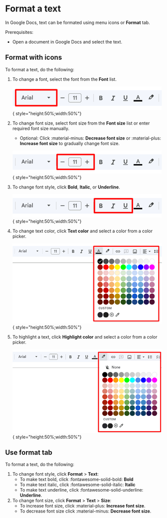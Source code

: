# Format a text
In Google Docs, text can be formated using menu icons or **Format** tab.

Prerequisites:

- Open a document in Google Docs and select the text.

## Format with icons

To format a text, do the following:

1. To change a font, select the font from the **Font** list.

    ![Font](../assets/format_font.png){ style="height:50%;width:50%"}

1. To change font size, select font size from the **Font size** list or enter required font size manually.
    - Optional: Click :material-minus: **Decrease font size** or :material-plus: **Increase font size** to gradually change font size.

    ![Size](../assets/format_font_size.png){ style="height:50%;width:50%"}

1. To change font style, click **Bold**, **Italic**, or **Underline**.

    ![Style](../assets/format_font_style.png){ style="height:50%;width:50%"}

1. To change text color, click **Text color** and select a color from a color picker.

    ![Color](../assets/format_color.png){ style="height:50%;width:50%"}

1. To highlight a text, click **Highlight color** and select a color from a color picker.

    ![Highlight](../assets/format_highlight.png){ style="height:50%;width:50%"}


## Use format tab

To format a text, do the following:

1. To change font style, click **Format** > **Text**:
    - To make text bold, click :fontawesome-solid-bold: **Bold**
    - To make text italic, click :fontawesome-solid-italic: **Italic**
    - To make text underline, click :fontawesome-solid-underline: **Underline**.
1. To change font size,  click **Format** > **Text** > **Size**:
    - To increase font size, click :material-plus: **Increase font size**. 
    - To decrease font size click :material-minus: **Decrease font size**.